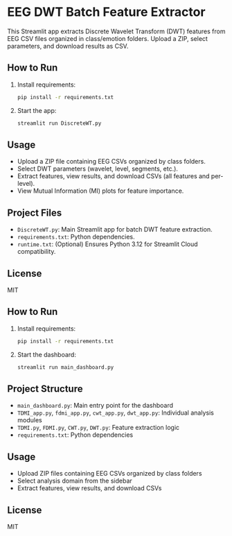 
# EEG DWT Batch Feature Extractor

This Streamlit app extracts Discrete Wavelet Transform (DWT) features from EEG CSV files organized in class/emotion folders. Upload a ZIP, select parameters, and download results as CSV.

## How to Run

1. Install requirements:
   ```bash
   pip install -r requirements.txt
   ```
2. Start the app:
   ```bash
   streamlit run DiscreteWT.py
   ```

## Usage
- Upload a ZIP file containing EEG CSVs organized by class folders.
- Select DWT parameters (wavelet, level, segments, etc.).
- Extract features, view results, and download CSVs (all features and per-level).
- View Mutual Information (MI) plots for feature importance.

## Project Files
- `DiscreteWT.py`: Main Streamlit app for batch DWT feature extraction.
- `requirements.txt`: Python dependencies.
- `runtime.txt`: (Optional) Ensures Python 3.12 for Streamlit Cloud compatibility.

## License
MIT

## How to Run

1. Install requirements:
   ```bash
   pip install -r requirements.txt
   ```
2. Start the dashboard:
   ```bash
   streamlit run main_dashboard.py
   ```

## Project Structure
- `main_dashboard.py`: Main entry point for the dashboard
- `TDMI_app.py`, `fdmi_app.py`, `cwt_app.py`, `dwt_app.py`: Individual analysis modules
- `TDMI.py`, `FDMI.py`, `CWT.py`, `DWT.py`: Feature extraction logic
- `requirements.txt`: Python dependencies

## Usage
- Upload ZIP files containing EEG CSVs organized by class folders
- Select analysis domain from the sidebar
- Extract features, view results, and download CSVs

## License
MIT
